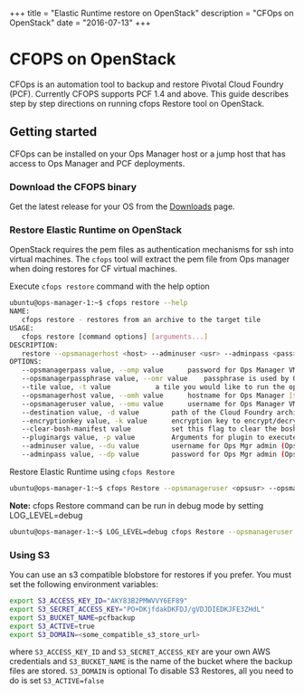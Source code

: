 +++
title = "Elastic Runtime restore on OpenStack"
description = "CFOps on OpenStack"
date = "2016-07-13"
+++

# CFOPS on OpenStack
CFOps is an automation tool to backup and restore Pivotal Cloud Foundry (PCF). Currently CFOPS supports PCF 1.4 and above.
This guide describes step by step directions on running cfops Restore tool on OpenStack.

## Getting started
CFOps can be installed on your Ops Manager host or a jump host that has access to Ops Manager and PCF deployments.

### Download the CFOPS binary

Get the latest release for your OS from the <a class="page-scroll" href="./downloads/release">Downloads</a> page.

### Restore Elastic Runtime on OpenStack
OpenStack requires the pem files as authentication mechanisms for ssh into virtual machines. The `cfops` tool will extract the pem file from Ops manager when doing restores for CF virtual machines.

Execute `cfops restore` command with the help option

```bash
ubuntu@ops-manager-1:~$ cfops restore --help
NAME:
   cfops restore - restores from an archive to the target tile
USAGE:
   cfops restore [command options] [arguments...]
DESCRIPTION:
   restore --opsmanagerhost <host> --adminuser <usr> --adminpass <pass> --opsmanageruser <opsuser> --opsmanagerpass <opspass> -d <dir> --tile elastic-runtime
OPTIONS:
   --opsmanagerpass value, --omp value		password for Ops Manager VM Access (used for ssh connections) [$CFOPS_OM_PASS]
   --opsmanagerpassphrase value, --omr value	passphrase is used by Ops Manager 1.7 to decrypt the installation files during restore [$CFOPS_OM_PASSPHRASE]
   --tile value, -t value			a tile you would like to run the operation on [$CFOPS_TILE]
   --opsmanagerhost value, --omh value		hostname for Ops Manager [$CFOPS_HOST]
   --opsmanageruser value, --omu value		username for Ops Manager VM Access (used for ssh connections) [$CFOPS_OM_USER]
   --destination value, -d value		path of the Cloud Foundry archive [$CFOPS_DEST_PATH]
   --encryptionkey value, -k value		encryption key to encrypt/decrypt your archive (key lengths supported are 16, 24, 32 for AES-128, AES-192, or AES-256) [$CFOPS_ENCRYPTION_KEY]
   --clear-bosh-manifest value			set this flag to clear the bosh-deployments.yml (this should only affect a restore of Ops-Manager) [$CFOPS_CLEAR_BOSH_MANIFEST]
   --pluginargs value, -p value			Arguments for plugin to execute [$CFOPS_PLUGIN_ARGS]
   --adminuser value, --du value		username for Ops Mgr admin (Ops Manager WebConsole Credentials) [$CFOPS_ADMIN_USER]
   --adminpass value, --dp value		password for Ops Mgr admin (Ops Manager WebConsole Credentials) [$CFOPS_ADMIN_PASS]
```
Restore Elastic Runtime using <code>cfops Restore</code>

```bash
ubuntu@ops-manager-1:~$ cfops Restore --opsmanageruser <opsusr> --opsmanagerpass <opspass> --opsmanagerhost <host> --adminuser <usr> --adminpass <pass> --opsmanagerpassphrase <passphrase> --destination <path> --tile elastic-runtime
```

__Note:__  cfops Restore command can be run in debug mode by setting LOG_LEVEL=debug

```bash
ubuntu@ops-manager-1:~$ LOG_LEVEL=debug cfops Restore --opsmanageruser USERNAME --opsmanagerpass Password --opsmanagerhost HostName --adminuser USERNAME --adminpass Password --opsmanagerpassphrase Password --destination <path> --tile elastic-runtime
```

### Using S3

You can use an s3 compatible blobstore for restores if you prefer. You must set the following environment variables:
```bash
export S3_ACCESS_KEY_ID="AKY83B2PMWVVY6EF89"
export S3_SECRET_ACCESS_KEY="PO+DKjfdakDKFDJ/gVDJDIEDKJFE3ZHdL"
export S3_BUCKET_NAME=pcfbackup
export S3_ACTIVE=true
export S3_DOMAIN=<some_compatible_s3_store_url>
```
where `S3_ACCESS_KEY_ID` and `S3_SECRET_ACCESS_KEY` are your own AWS credentials and `S3_BUCKET_NAME` is the name of the bucket where the backup files are stored. `S3_DOMAIN` is optional
To disable S3 Restores, all you need to do is set `S3_ACTIVE=false`
